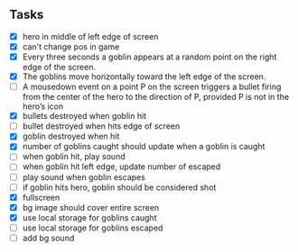 ## Tasks
- [X] hero in middle of left edge of screen
- [X] can't change pos in game
- [X] Every three seconds a goblin appears at a random point on the right edge of the screen.
- [X] The goblins move horizontally toward the left edge of the screen.
- [ ] A mousedown event on a point P on the screen triggers a bullet firing from the center of the
hero to the direction of P, provided P is not in the hero’s icon
- [X] bullets destroyed when goblin hit
- [ ] bullet destroyed when hits edge of screen
- [X] goblin destroyed when hit
- [X] number of goblins caught should update when a goblin is caught
- [ ] when goblin hit, play sound
- [ ] when goblin hit left edge, update number of escaped
- [ ] play sound when goblin escapes
- [ ] if goblin hits hero, goblin should be considered shot
- [X] fullscreen
- [X] bg image should cover entire screen
- [X] use local storage for goblins caught
- [ ] use local storage for goblins escaped
- [ ] add bg sound

